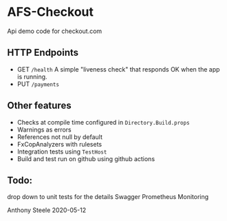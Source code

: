 # AFS-Checkout

Api demo code for checkout.com

## HTTP Endpoints

* GET `/health` A simple "liveness check" that responds OK when the app is running.
* PUT `/payments`

## Other features

*  Checks at compile time configured in `Directory.Build.props`
  * Warnings as errors
  * References not null by default
  * FxCopAnalyzers with rulesets
* Integration tests using `TestHost`
* Build and test run on github using github actions

## Todo:

drop down to unit tests for the details
Swagger
Prometheus Monitoring
 
Anthony Steele 
2020-05-12